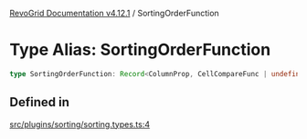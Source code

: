[RevoGrid Documentation v4.12.1](README.md) / SortingOrderFunction

# Type Alias: SortingOrderFunction

```ts
type SortingOrderFunction: Record<ColumnProp, CellCompareFunc | undefined>;
```

## Defined in

[src/plugins/sorting/sorting.types.ts:4](https://github.com/revolist/revogrid/blob/d509c0063a76a472726c991b21f1c163442771b4/src/plugins/sorting/sorting.types.ts#L4)
